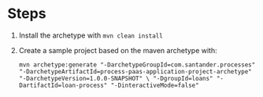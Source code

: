 # Steps
1. Install the archetype with ``mvn clean install``
2. Create a sample project based on the maven archetype with: 

	``mvn archetype:generate "-DarchetypeGroupId=com.santander.processes" "-DarchetypeArtifactId=process-paas-application-project-archetype" "-DarchetypeVersion=1.0.0-SNAPSHOT" \
		"-DgroupId=loans" "-DartifactId=loan-process" "-DinteractiveMode=false"``

